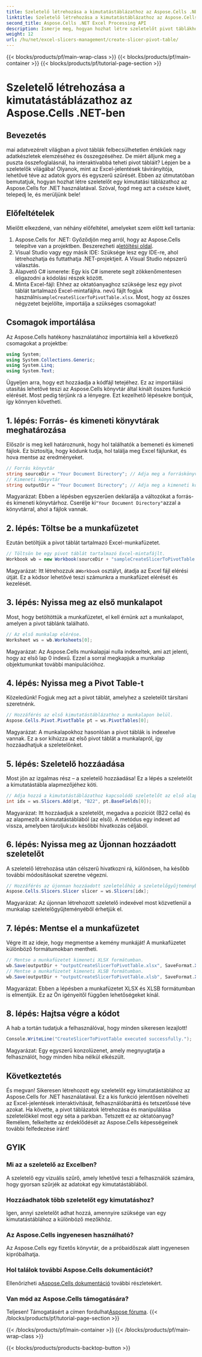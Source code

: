 ```yaml
---
title: Szeletelő létrehozása a kimutatástáblázathoz az Aspose.Cells .NET-ben
linktitle: Szeletelő létrehozása a kimutatástáblázathoz az Aspose.Cells .NET-ben
second_title: Aspose.Cells .NET Excel Processing API
description: Ismerje meg, hogyan hozhat létre szeletelőt pivot táblákhoz az Aspose.Cells .NET-ben lépésről lépésre. Javítsa Excel-jelentéseit.
weight: 12
url: /hu/net/excel-slicers-management/create-slicer-pivot-table/
---
```


{{< blocks/products/pf/main-wrap-class >}}
{{< blocks/products/pf/main-container >}}
{{< blocks/products/pf/tutorial-page-section >}}

# Szeletelő létrehozása a kimutatástáblázathoz az Aspose.Cells .NET-ben

## Bevezetés
mai adatvezérelt világban a pivot táblák felbecsülhetetlen értékűek nagy adatkészletek elemzéséhez és összegzéséhez. De miért álljunk meg a puszta összefoglalásnál, ha interaktívabbá teheti pivot tábláit? Lépjen be a szeletelők világába! Olyanok, mint az Excel-jelentések távirányítója, lehetővé téve az adatok gyors és egyszerű szűrését. Ebben az útmutatóban bemutatjuk, hogyan hozhat létre szeletelőt egy kimutatási táblázathoz az Aspose.Cells for .NET használatával. Szóval, fogd meg azt a csésze kávét, telepedj le, és merüljünk bele!
## Előfeltételek
Mielőtt elkezdené, van néhány előfeltétel, amelyeket szem előtt kell tartania:
1.  Aspose.Cells for .NET: Győződjön meg arról, hogy az Aspose.Cells telepítve van a projektben. Beszerezheti a[letöltési oldal](https://releases.aspose.com/cells/net/).
2. Visual Studio vagy egy másik IDE: Szüksége lesz egy IDE-re, ahol létrehozhatja és futtathatja .NET-projektjeit. A Visual Studio népszerű választás.
3. Alapvető C# ismerete: Egy kis C# ismerete segít zökkenőmentesen eligazodni a kódolási részek között.
4. Minta Excel-fájl: Ehhez az oktatóanyaghoz szüksége lesz egy pivot táblát tartalmazó Excel-mintafájlra. nevű fájlt fogjuk használni`sampleCreateSlicerToPivotTable.xlsx`.
Most, hogy az összes négyzetet bejelölte, importálja a szükséges csomagokat!
## Csomagok importálása
Az Aspose.Cells hatékony használatához importálnia kell a következő csomagokat a projektbe:
```csharp
using System;
using System.Collections.Generic;
using System.Linq;
using System.Text;
```
Ügyeljen arra, hogy ezt hozzáadja a kódfájl tetejéhez. Ez az importálási utasítás lehetővé teszi az Aspose.Cells könyvtár által kínált összes funkció elérését.
Most pedig térjünk rá a lényegre. Ezt kezelhető lépésekre bontjuk, így könnyen követheti. 
## 1. lépés: Forrás- és kimeneti könyvtárak meghatározása
Először is meg kell határoznunk, hogy hol találhatók a bemeneti és kimeneti fájlok. Ez biztosítja, hogy kódunk tudja, hol találja meg Excel fájlunkat, és hova mentse az eredményeket.
```csharp
// Forrás könyvtár
string sourceDir = "Your Document Directory"; // Adja meg a forráskönyvtár elérési útját
// Kimeneti könyvtár
string outputDir = "Your Document Directory"; // Adja meg a kimeneti könyvtár elérési útját
```
 Magyarázat: Ebben a lépésben egyszerűen deklarálja a változókat a forrás- és kimeneti könyvtárhoz. Cserélje ki`"Your Document Directory"`azzal a könyvtárral, ahol a fájlok vannak.
## 2. lépés: Töltse be a munkafüzetet
Ezután betöltjük a pivot táblát tartalmazó Excel-munkafüzetet. 
```csharp
// Töltsön be egy pivot táblát tartalmazó Excel-mintafájlt.
Workbook wb = new Workbook(sourceDir + "sampleCreateSlicerToPivotTable.xlsx");
```
 Magyarázat: Itt létrehozzuk a`Workbook` osztályt, átadja az Excel fájl elérési útját. Ez a kódsor lehetővé teszi számunkra a munkafüzet elérését és kezelését.
## 3. lépés: Nyissa meg az első munkalapot
Most, hogy betöltöttük a munkafüzetet, el kell érnünk azt a munkalapot, amelyen a pivot táblánk található.
```csharp
// Az első munkalap elérése.
Worksheet ws = wb.Worksheets[0];
```
Magyarázat: Az Aspose.Cells munkalapjai nulla indexeltek, ami azt jelenti, hogy az első lap 0 indexű. Ezzel a sorral megkapjuk a munkalap objektumunkat további manipulációhoz.
## 4. lépés: Nyissa meg a Pivot Table-t
Közeledünk! Fogjuk meg azt a pivot táblát, amelyhez a szeletelőt társítani szeretnénk.
```csharp
// Hozzáférés az első kimutatástáblázathoz a munkalapon belül.
Aspose.Cells.Pivot.PivotTable pt = ws.PivotTables[0];
```
Magyarázat: A munkalapokhoz hasonlóan a pivot táblák is indexelve vannak. Ez a sor kihúzza az első pivot táblát a munkalapról, így hozzáadhatjuk a szeletelőnket.
## 5. lépés: Szeletelő hozzáadása
Most jön az izgalmas rész – a szeletelő hozzáadása! Ez a lépés a szeletelőt a kimutatástábla alapmezőjéhez köti.
```csharp
// Adja hozzá a kimutatástáblázathoz kapcsolódó szeletelőt az első alapmezővel a B22 cellában.
int idx = ws.Slicers.Add(pt, "B22", pt.BaseFields[0]);
```
 Magyarázat: Itt hozzáadjuk a szeletelőt, megadva a pozíciót (B22 cella) és az alapmezőt a kimutatástáblából (az első). A metódus egy indexet ad vissza, amelyben tároljuk`idx` későbbi hivatkozás céljából.
## 6. lépés: Nyissa meg az Újonnan hozzáadott szeletelőt
A szeletelő létrehozása után célszerű hivatkozni rá, különösen, ha később további módosításokat szeretne végezni.
```csharp
// Hozzáférés az újonnan hozzáadott szeletelőhöz a szeletelőgyűjteményből.
Aspose.Cells.Slicers.Slicer slicer = ws.Slicers[idx];
```
Magyarázat: Az újonnan létrehozott szeletelő indexével most közvetlenül a munkalap szeletelőgyűjteményéből érhetjük el.
## 7. lépés: Mentse el a munkafüzetet
Végre itt az ideje, hogy megmentse a kemény munkáját! A munkafüzetet különböző formátumokban mentheti.
```csharp
// Mentse a munkafüzetet kimeneti XLSX formátumban.
wb.Save(outputDir + "outputCreateSlicerToPivotTable.xlsx", SaveFormat.Xlsx);
// Mentse a munkafüzetet kimeneti XLSB formátumban.
wb.Save(outputDir + "outputCreateSlicerToPivotTable.xlsb", SaveFormat.Xlsb);
```
Magyarázat: Ebben a lépésben a munkafüzetet XLSX és XLSB formátumban is elmentjük. Ez az Ön igényeitől függően lehetőségeket kínál.
## 8. lépés: Hajtsa végre a kódot
A hab a tortán tudatjuk a felhasználóval, hogy minden sikeresen lezajlott!
```csharp
Console.WriteLine("CreateSlicerToPivotTable executed successfully.");
```
Magyarázat: Egy egyszerű konzolüzenet, amely megnyugtatja a felhasználót, hogy minden hiba nélkül elkészült.
## Következtetés
És megvan! Sikeresen létrehozott egy szeletelőt egy kimutatástáblához az Aspose.Cells for .NET használatával. Ez a kis funkció jelentősen növelheti az Excel-jelentések interaktivitását, felhasználóbaráttá és tetszetőssé téve azokat.
Ha követte, a pivot táblázatok létrehozása és manipulálása szeletelőkkel most egy séta a parkban. Tetszett ez az oktatóanyag? Remélem, felkeltette az érdeklődését az Aspose.Cells képességeinek további felfedezése iránt!
## GYIK
### Mi az a szeletelő az Excelben?
A szeletelő egy vizuális szűrő, amely lehetővé teszi a felhasználók számára, hogy gyorsan szűrjék az adatokat egy kimutatástáblából.
### Hozzáadhatok több szeletelőt egy kimutatáshoz?
Igen, annyi szeletelőt adhat hozzá, amennyire szüksége van egy kimutatástáblához a különböző mezőkhöz.
### Az Aspose.Cells ingyenesen használható?
Az Aspose.Cells egy fizetős könyvtár, de a próbaidőszak alatt ingyenesen kipróbálhatja.
### Hol találok további Aspose.Cells dokumentációt?
 Ellenőrizheti a[Aspose.Cells dokumentáció](https://reference.aspose.com/cells/net/) további részletekért.
### Van mód az Aspose.Cells támogatására?
 Teljesen! Támogatásért a címen fordulhat[Aspose fóruma](https://forum.aspose.com/c/cells/9).
{{< /blocks/products/pf/tutorial-page-section >}}

{{< /blocks/products/pf/main-container >}}
{{< /blocks/products/pf/main-wrap-class >}}

{{< blocks/products/products-backtop-button >}}
